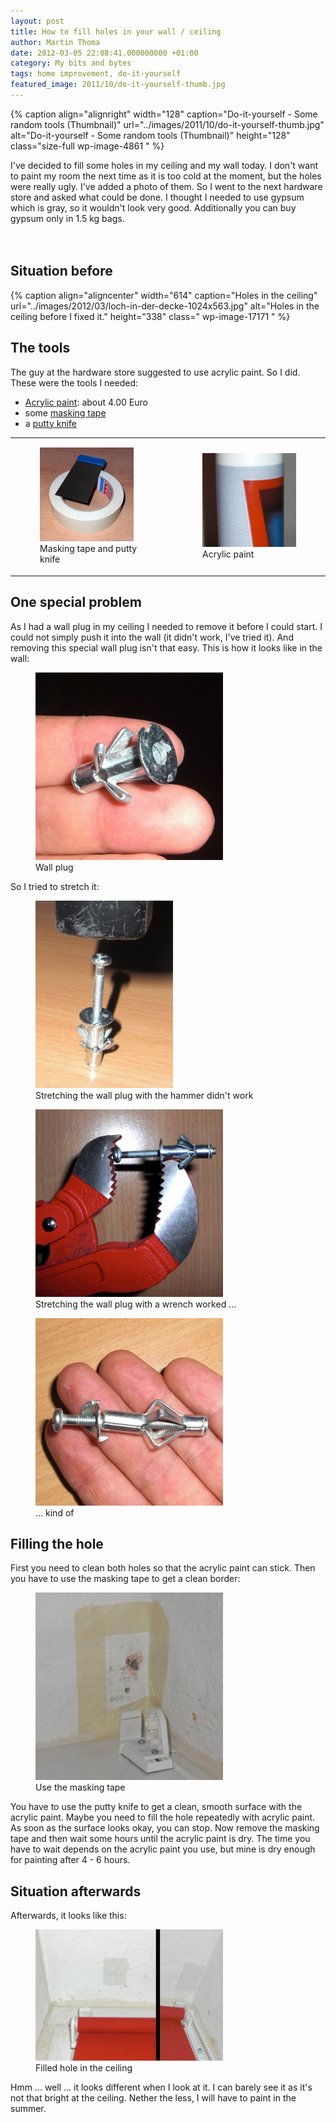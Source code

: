 ```yaml
---
layout: post
title: How to fill holes in your wall / ceiling
author: Martin Thoma
date: 2012-03-05 22:08:41.000000000 +01:00
category: My bits and bytes
tags: home improvement, do-it-yourself
featured_image: 2011/10/do-it-yourself-thumb.jpg
---
```

{% caption align="alignright" width="128" caption="Do-it-yourself - Some random tools (Thumbnail)" url="../images/2011/10/do-it-yourself-thumb.jpg" alt="Do-it-yourself - Some random tools (Thumbnail)"  height="128" class="size-full wp-image-4861 "  %}

I've decided to fill some holes in my ceiling and my wall today. I don't want to paint my room the next time as it is too cold at the moment, but the holes were really ugly. I've added a photo of them. So I went to the next hardware store and asked what could be done. I thought I needed to use gypsum which is gray, so it wouldn't look very good. Additionally you can buy gypsum only in 1.5 kg bags. 
<br/>
<br/>
<br/>
<h2>Situation before</h2>
{% caption align="aligncenter" width="614" caption="Holes in the ceiling" url="../images/2012/03/loch-in-der-decke-1024x563.jpg" alt="Holes in the ceiling before I fixed it."  height="338" class=" wp-image-17171 "  %}

<h2>The tools</h2>
The guy at the hardware store suggested to use acrylic paint. So I did. These were the tools I needed:
<ul>
  <li><a href="http://en.wikipedia.org/wiki/Acrylic_paint">Acrylic paint</a>: about 4.00 Euro</li>
  <li>some <a href="http://en.wikipedia.org/wiki/Masking_tape">masking tape</a></li>
  <li>a <a href="http://en.wikipedia.org/wiki/Putty_knife">putty knife</a></li>
</ul>

<table>
<tr>
<td><figure class="aligncenter">
            <a href="../images/2012/03/kreppband-japanspachtel-150x150.jpg"><img src="../images/2012/03/kreppband-japanspachtel-150x150.jpg" alt="Kreppband und Japanspachtel" style="max-width:150px;max-height:150px" class="size-thumbnail wp-image-17231"/></a>
            <figcaption class="text-center">Masking tape and putty knife</figcaption>
        </figure></td>
<td><figure class="aligncenter">
            <a href="../images/2012/03/maler-acryl-150x150.jpg"><img src="../images/2012/03/maler-acryl-150x150.jpg" alt="Acrylic paint" style="max-width:150px;max-height:150px" class="size-thumbnail wp-image-17241"/></a>
            <figcaption class="text-center">Acrylic paint</figcaption>
        </figure></td>
</tr>
</table>

<h2>One special problem</h2>
As I had a wall plug in my ceiling I needed to remove it before I could start. I could not simply push it into the wall (it didn't work, I've tried it). And removing this special wall plug isn't that easy. This is how it looks like in the wall:

<figure class="aligncenter">
            <a href="../images/2012/03/hohlraumduebel-zusammen-300x300.jpg"><img src="../images/2012/03/hohlraumduebel-zusammen-300x300.jpg" alt="Zusammengedr&uuml;ckter Hohlraumd&uuml;bel" style="max-width:300px;max-height:300px" class="size-medium wp-image-17281"/></a>
            <figcaption class="text-center">Wall plug</figcaption>
        </figure>

So I tried to stretch it:

<figure class="aligncenter">
            <a href="../images/2012/03/hohlraumduebel-hammer-220x300.jpg"><img src="../images/2012/03/hohlraumduebel-hammer-220x300.jpg" alt="Stretching the wall plug with the hammer didn&#039;t work" style="max-width:220px;max-height:300px" class="size-medium wp-image-17301"/></a>
            <figcaption class="text-center">Stretching the wall plug with the hammer didn&#039;t work</figcaption>
        </figure>

<figure class="aligncenter">
            <a href="../images/2012/03/hohlraumduebel-zange-300x300.jpg"><img src="../images/2012/03/hohlraumduebel-zange-300x300.jpg" alt="Stretching the wall plug with a wrench worked ..." style="max-width:300px;max-height:300px" class="size-medium wp-image-17311"/></a>
            <figcaption class="text-center">Stretching the wall plug with a wrench worked ...</figcaption>
        </figure>

<figure class="aligncenter">
            <a href="../images/2012/03/hohlraumduebel-auseinander-300x300.jpg"><img src="../images/2012/03/hohlraumduebel-auseinander-300x300.jpg" alt="... kind of" style="max-width:300px;max-height:300px" class="size-medium wp-image-17341"/></a>
            <figcaption class="text-center">... kind of</figcaption>
        </figure>

<h2>Filling the hole</h2>
First you need to clean both holes so that the acrylic paint can stick. Then you have to use the masking tape to get a clean border:

<figure class="aligncenter">
            <a href="../images/2012/03/loch-abkleben-300x300.jpg"><img src="../images/2012/03/loch-abkleben-300x300.jpg" alt="Use the masking tape" style="max-width:300px;max-height:300px" class="size-medium wp-image-17271"/></a>
            <figcaption class="text-center">Use the masking tape</figcaption>
        </figure>

You have to use the putty knife to get a clean, smooth surface with the acrylic paint. Maybe you need to fill the hole repeatedly with acrylic paint. As soon as the surface looks okay, you can stop. Now remove the masking tape and then wait some hours until the acrylic paint is dry. The time you have to wait depends on the acrylic paint you use, but mine is dry enough for painting after 4 - 6 hours.

<h2>Situation afterwards</h2>
Afterwards, it looks like this:
<figure class="aligncenter">
            <a href="../images/2012/03/loch-gefuellt-acryl-300x210.jpg"><img src="../images/2012/03/loch-gefuellt-acryl-300x210.jpg" alt="Filled hole in the ceiling" style="max-width:300px;max-height:210px" class="size-medium wp-image-17361"/></a>
            <figcaption class="text-center">Filled hole in the ceiling</figcaption>
        </figure>

Hmm ... well ... it looks different when I look at it. I can barely see it as it's not that bright at the ceiling. Nether the less, I will have to paint in the summer.
